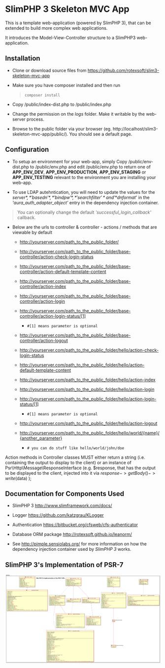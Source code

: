 # SlimPHP 3 Skeleton MVC App

This is a template web-application (powered by SlimPHP 3), that can be extended to build more complex web applications.

It introduces the Model-View-Controller structure to a SlimPHP3 web-application.

## Installation
* Clone or download source files from https://github.com/rotexsoft/slim3-skeleton-mvc-app
* Make sure you have composer installed and then run

  > `composer install`

* Copy /public/index-dist.php to /public/index.php
* Change the permission on the *logs* folder. Make it writable by the web-server process. 
* Browse to the public folder via your browser (eg. http://localhost/slim3-skeleton-mvc-app/public/). You should see a default page.

## Configuration
* To setup an environment for your web-app, simply Copy /public/env-dist.php to /public/env.php and edit /public/env.php to return one of **APP_ENV_DEV**, **APP_ENV_PRODUCTION**, **APP_ENV_STAGING** or **APP_ENV_TESTING** relevant to the environment you are installing your web-app.

* To use LDAP autehntication, you will need to update the values for the *$server*, *'basedn'*, *'bindpw'*, *'searchfilter'* and '*$dnformat*' in the *'aura_auth_adapter_object'* entry in the dependency injection container.
> You can optionally change the default *'successful_login_callback'* callback.


* Below are the urls to controller & controller - actions / methods that are viewable by default
  * http://yourserver.com/path_to_the_public_folder/
  * http://yourserver.com/path_to_the_public_folder/base-controller/action-check-login-status
  * http://yourserver.com/path_to_the_public_folder/base-controller/action-default-template-content
  * http://yourserver.com/path_to_the_public_folder/base-controller/action-index
  * http://yourserver.com/path_to_the_public_folder/base-controller/action-login
  * http://yourserver.com/path_to_the_public_folder/base-controller/action-login-status/[1]  
    * `#[1] means parameter is optional`
  * http://yourserver.com/path_to_the_public_folder/base-controller/action-logout

  * http://yourserver.com/path_to_the_public_folder/hello/action-check-login-status
  * http://yourserver.com/path_to_the_public_folder/hello/action-default-template-content
  * http://yourserver.com/path_to_the_public_folder/hello/action-index
  * http://yourserver.com/path_to_the_public_folder/hello/action-login
  * http://yourserver.com/path_to_the_public_folder/hello/action-login-status/[1]
    * `#[1] means parameter is optional`
  * http://yourserver.com/path_to_the_public_folder/hello/action-logout
  * http://yourserver.com/path_to_the_public_folder/hello/world/{name}/{another_parameter} 
    * `# you can do stuff like hello/world/john/doe`

Action methods in Controller classes MUST either return a string (i.e. containing the output to display to the client)
or an instance of Psr\Http\Message\ResponseInterface (e.g. $response, that has the output to be displayed to the client, 
injected into it via $response->getBody()->write($data) );


## Documentation for Components Used
* SlimPHP 3 http://www.slimframework.com/docs/

* Logger https://github.com/katzgrau/KLogger

* Authentication https://bitbucket.org/cfsweb/cfs-authenticator

* Database ORM package http://rotexsoft.github.io/leanorm/

* See http://pimple.sensiolabs.org/ for more information on how the dependency injection container used by *SlimPHP 3* works.

## SlimPHP 3's Implementation of PSR-7

![Class Diagram of SlimPHP 3's Implementation of PSR-7](slim3-psr7.png)
 